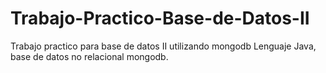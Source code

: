 # Trabajo-Practico-Base-de-Datos-II
Trabajo practico para base de datos II utilizando mongodb
Lenguaje Java, base de datos no relacional mongodb.
